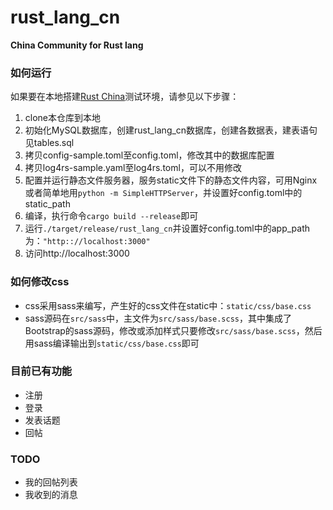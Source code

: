 # rust_lang_cn
**China Community for Rust lang**

### 如何运行
如果要在本地搭建[Rust China](http://rust-lang-cn.org/)测试环境，请参见以下步骤：

1. clone本仓库到本地
2. 初始化MySQL数据库，创建rust_lang_cn数据库，创建各数据表，建表语句见tables.sql
3. 拷贝config-sample.toml至config.toml，修改其中的数据库配置
4. 拷贝log4rs-sample.yaml至log4rs.toml，可以不用修改
5. 配置并运行静态文件服务器，服务static文件下的静态文件内容，可用Nginx或者简单地用```python -m SimpleHTTPServer```，并设置好config.toml中的static_path
6. 编译，执行命令```cargo build --release```即可
7. 运行```./target/release/rust_lang_cn```并设置好config.toml中的app_path为：```"http:://localhost:3000"```
8. 访问http://localhost:3000

### 如何修改css
* css采用sass来编写，产生好的css文件在static中：```static/css/base.css```
* sass源码在```src/sass```中，主文件为```src/sass/base.scss```，其中集成了Bootstrap的sass源码，修改或添加样式只要修改```src/sass/base.scss```，然后用sass编译输出到```static/css/base.css```即可

### 目前已有功能

* 注册
* 登录
* 发表话题
* 回帖

### TODO

* 我的回帖列表
* 我收到的消息



